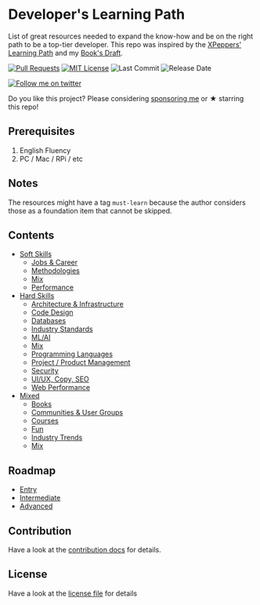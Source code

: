 # Developer's Learning Path

List of great resources needed to expand the know-how and be on the right path to be a top-tier developer.
This repo was inspired by the [XPeppers' Learning Path](https://github.com/xpeppers/starway-to-orione) and my [Book's Draft](https://leanpub.com/thedeveloperspath/).

[![Pull Requests](https://img.shields.io/badge/PRs-welcome-brightgreen.svg?longCache=true)](https://github.com/fabiocicerchia/dev-learning-path/pulls)
[![MIT License](https://img.shields.io/badge/License-MIT-lightgrey.svg?longCache=true)](LICENSE)
![Last Commit](https://img.shields.io/github/last-commit/fabiocicerchia/dev-learning-path)
![Release Date](https://img.shields.io/github/release-date/fabiocicerchia/dev-learning-path)

[![Follow me on twitter](https://img.shields.io/twitter/follow/fabiocicerchia.svg?logo=twitter)](https://twitter.com/fabiocicerchia)

Do you like this project? Please considering [sponsoring me](https://www.patreon.com/fabiocicerchia) or ★ starring this repo!

## Prerequisites

1.  English Fluency
1.  PC / Mac / RPi / etc

## Notes

The resources might have a tag `must-learn` because the author considers those as a foundation item that cannot be skipped.

## Contents

- [Soft Skills](docs/soft-skills/README.md)
  - [Jobs & Career](docs/soft-skills/JOBS.md)
  - [Methodologies](docs/soft-skills/METHODOLOGIES.md)
  - [Mix](docs/soft-skills/MIXED.md)
  - [Performance](docs/soft-skills/PERFORMANCE.md)
- [Hard Skills](docs/hard-skills/README.md)
  - [Architecture & Infrastructure](docs/hard-skills/INFRASTRUCTURE.md)
  - [Code Design](docs/hard-skills/DESIGN.md)
  - [Databases](docs/hard-skills/DATABASES.md)
  - [Industry Standards](docs/hard-skills/STANDARDS.md)
  - [ML/AI](docs/hard-skills/ML_IA.md)
  - [Mix](docs/hard-skills/MIXED.md)
  - [Programming Languages](docs/hard-skills/LANGUAGES.md)
  - [Project / Product Management](docs/hard-skills/MANAGEMENT.md)
  - [Security](docs/hard-skills/SECURITY.md)
  - [UI/UX, Copy, SEO](docs/hard-skills/COMMUNICATION.md)
  - [Web Performance](docs/hard-skills/PERFORMANCE.md)
- [Mixed](docs/mixed/README.md)
  - [Books](docs/mixed/BOOKS.md)
  - [Communities & User Groups](docs/mixed/COMMUNITY.md)
  - [Courses](docs/mixed/COURSES.md)
  - [Fun](docs/mixed/FUN.md)
  - [Industry Trends](docs/mixed/TRENDS.md)
  - [Mix](docs/mixed/MIXED.md)

## Roadmap

- [Entry](roadmap/ENTRY.md)
- [Intermediate](roadmap/INTERMEDIATE.md)
- [Advanced](roadmap/ADVANCED.md)

## Contribution

Have a look at the [contribution docs](CONTRIBUTING.md) for details.

## License

Have a look at the [license file](LICENSE) for details

